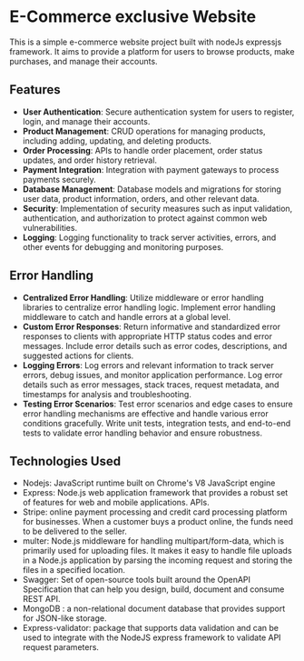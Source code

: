 # E-Commerce exclusive Website

This is a simple e-commerce website project built with nodeJs expressjs framework. It aims to provide a platform for users to browse products, make purchases, and manage their accounts.

## Features

- **User Authentication**: Secure authentication system for users to register, login, and manage their accounts.
- **Product Management**: CRUD operations for managing products, including adding, updating, and deleting products.
- **Order Processing**: APIs to handle order placement, order status updates, and order history retrieval.
- **Payment Integration**: Integration with payment gateways to process payments securely.
- **Database Management**: Database models and migrations for storing user data, product information, orders, and other relevant data.
- **Security**: Implementation of security measures such as input validation, authentication, and authorization to protect against common web vulnerabilities.
- **Logging**: Logging functionality to track server activities, errors, and other events for debugging and monitoring purposes.

 ## Error Handling

- **Centralized Error Handling**: Utilize middleware or error handling libraries to centralize error handling logic. Implement error handling middleware to catch and handle errors at a global level.
- **Custom Error Responses**: Return informative and standardized error responses to clients with appropriate HTTP status codes and error messages. Include error details such as error codes, descriptions, and suggested actions for clients.
- **Logging Errors**: Log errors and relevant information to track server errors, debug issues, and monitor application performance. Log error details such as error messages, stack traces, request metadata, and timestamps for analysis and troubleshooting.
- **Testing Error Scenarios**: Test error scenarios and edge cases to ensure error handling mechanisms are effective and handle various error conditions gracefully. Write unit tests, integration tests, and end-to-end tests to validate error handling behavior and ensure robustness.

## Technologies Used

- Nodejs: JavaScript runtime built on Chrome's V8 JavaScript engine
- Express:  Node.js web application framework that provides a robust set of features for web and mobile applications. APIs.
- Stripe: online payment processing and credit card processing platform for businesses. When a customer buys a product online, the funds need to be delivered to the seller.
- multer: Node.js middleware for handling multipart/form-data, which is primarily used for uploading files. It makes it easy to handle file uploads in a Node.js application by parsing the incoming request and storing the files in a specified location.
- Swagger:  Set of open-source tools built around the OpenAPI Specification that can help you design, build, document and consume REST API.
- MongoDB : a non-relational document database that provides support for JSON-like storage.
- Express-validator: package that supports data validation and can be used to integrate with the NodeJS express framework to validate API request parameters.




